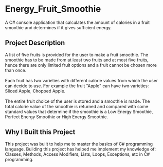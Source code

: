 # Energy_Fruit_Smoothie
A C# console application that calculates the amount of calories in a fruit smoothie and determines if it gives sufficient energy.
## Project Description
A list of five fruits is provided for the user to make a fruit smoothie. The smoothie has to be made from at least two fruits and at most five fruits, hence there are only limited fruit options and a fruit cannot be chosen more than once.<br >
<br >
Each fruit has two varieties with different calorie values from which the user can decide to use. For example the fruit "Apple" can have two varieties: Sliced Apple, Chopped Apple.<br >
<br >
The entire fruit choice of the user is stored and a smoothie is made. The total calorie value of the smoothie is returned and compared with some standard values that determine if the smoothie is a Low Energy Smoothie, Perfect Energy Smoothie or High Energy Smoothie.
## Why I Built this Project
This project was built to help me to master the basics of C# programming language. Building this project has helped me implement my knowledge of: Classes, Methods, Access Modifiers, Lists, Loops, Exceptions, etc in C# programming.

